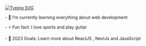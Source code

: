 ### <!-- <p align="center"><a href="https://git.io/typing-svg"><img src="https://readme-typing-svg.herokuapp.com?font=Montserrat&pause=1000&width=435&lines=Hey+there!+" alt="Typing SVG" /></a></p> -->
 <p><a href="https://git.io/typing-svg"><img src="https://readme-typing-svg.herokuapp.com?font=Consolas&pause=1000&width=435&lines=Hey+there!;I'm+a+Frontend+Developer;I'm+a+JavaScript+Developer;I'm+a+React+JS+Developer" alt="Typing SVG" /></a></p>
 

<p> - 🌱 I’m currently learning everything about web development </p>
<p> - ⚡ Fun fact: I love sports and play guitar </p>
<p> - 🥅 2023 Goals: Learn more about ReactJS , NextJs and JavaScript </p>

<!--   ![](https://readme-typing-svg.herokuapp.com?font=Montserrat&color=coral&lines=I'm+a+Frontend+Developer;I'm+a+JavaScript+Developer;I'm+a+React+JS+Developer) -->

<!-- <p align="center"> <img src="https://github.com/scoderr/scoderr/blob/main/github-gif.gif" alt="gif" width="500" height="auto"> </p> -->

<!--
**scroll-off/scroll-off** is a ✨ _special_ ✨ repository because its `README.md` (this file) appears on your GitHub profile.




Here are some ideas to get you started:

- 🔭 I’m currently working on ...
- 🌱 I’m currently learning ...
- 👯 I’m looking to collaborate on ...
- 🤔 I’m looking for help with ...
- 💬 Ask me about ...
- 📫 How to reach me: ...
- 😄 Pronouns: ...
- ⚡ Fun fact: ...
-->
